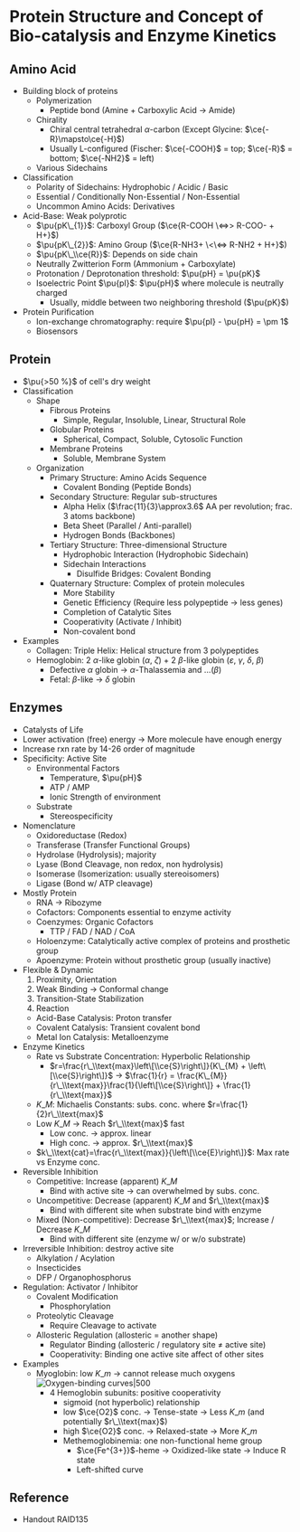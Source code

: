 # Protein Structure and Concept of Bio-catalysis and Enzyme Kinetics

## Amino Acid

* Building block of proteins
  * Polymerization
    * Peptide bond (Amine + Carboxylic Acid → Amide)
  * Chirality
    * Chiral central tetrahedral $\alpha$-carbon (Except Glycine: $\ce{-R}\mapsto\ce{-H}$)
    * Usually L-configured (Fischer: $\ce{-COOH}$ = top; $\ce{-R}$ = bottom; $\ce{-NH2}$ = left)
  * Various Sidechains
* Classification
  * Polarity of Sidechains: Hydrophobic / Acidic / Basic
  * Essential / Conditionally Non-Essential / Non-Essential
  * Uncommon Amino Acids: Derivatives
* Acid-Base: Weak polyprotic
  * $\pu{pK\_{1}}$: Carboxyl Group ($\ce{R-COOH \<=>> R-COO- + H+}$)
  * $\pu{pK\_{2}}$: Amino Group ($\ce{R-NH3+ \<\<=> R-NH2 + H+}$)
  * $\pu{pK\_\\ce{R}}$: Depends on side chain
  * Neutrally Zwitterion Form (Ammonium + Carboxylate)
  * Protonation / Deprotonation threshold: $\pu{pH} = \pu{pK}$
  * Isoelectric Point $\pu{pI}$: $\pu{pH}$ where molecule is neutrally charged
    * Usually, middle between two neighboring threshold ($\pu{pK}$)
* Protein Purification
  * Ion-exchange chromatography: require $\pu{pI} - \pu{pH} = \pm 1$
  * Biosensors

## Protein

* $\pu{>50 %}$ of cell's dry weight
* Classification
  * Shape
    * Fibrous Proteins
      * Simple, Regular, Insoluble, Linear, Structural Role
    * Globular Proteins
      * Spherical, Compact, Soluble, Cytosolic Function
    * Membrane Proteins
      * Soluble, Membrane System
  * Organization
    * Primary Structure: Amino Acids Sequence
      * Covalent Bonding (Peptide Bonds)
    * Secondary Structure: Regular sub-structures
      * Alpha Helix ($\frac{11}{3}\approx3.6$ AA per revolution; frac. 3 atoms backbone)
      * Beta Sheet (Parallel / Anti-parallel)
      * Hydrogen Bonds (Backbones)
    * Tertiary Structure: Three-dimensional Structure
      * Hydrophobic Interaction (Hydrophobic Sidechain)
      * Sidechain Interactions
        * Disulfide Bridges: Covalent Bonding
    * Quaternary Structure: Complex of protein molecules
      * More Stability
      * Genetic Efficiency (Require less polypeptide → less genes)
      * Completion of Catalytic Sites
      * Cooperativity (Activate / Inhibit)
      * Non-covalent bond
* Examples
  * Collagen: Triple Helix: Helical structure from 3 polypeptides
  * Hemoglobin: 2 $\alpha$-like globin ($\alpha$, $\zeta$) + 2 $\beta$-like globin ($\varepsilon$, $\gamma$, $\delta$, $\beta$)
    * Defective $\alpha$ globin → $\alpha$-Thalassemia and …($\beta$)
    * Fetal: $\beta$-like → $\delta$ globin

## Enzymes

* Catalysts of Life
* Lower activation (free) energy → More molecule have enough energy
* Increase rxn rate by 14-26 order of magnitude
* Specificity: Active Site
  * Environmental Factors
    * Temperature, $\pu{pH}$
    * ATP / AMP
    * Ionic Strength of environment
  * Substrate
    * Stereospecificity
* Nomenclature
  * Oxidoreductase (Redox)
  * Transferase (Transfer Functional Groups)
  * Hydrolase (Hydrolysis); majority
  * Lyase (Bond Cleavage, non redox, non hydrolysis)
  * Isomerase (Isomerization: usually stereoisomers)
  * Ligase (Bond w/ ATP cleavage)
* Mostly Protein
  * RNA → Ribozyme
  * Cofactors: Components essential to enzyme activity
  * Coenzymes: Organic Cofactors
    * TTP / FAD / NAD / CoA
  * Holoenzyme: Catalytically active complex of proteins and prosthetic group
  * Apoenzyme: Protein without prosthetic group (usually inactive)
* Flexible & Dynamic
  1. Proximity, Orientation
  1. Weak Binding → Conformal change
  1. Transition-State Stabilization
  1. Reaction
  * Acid-Base Catalysis: Proton transfer
  * Covalent Catalysis: Transient covalent bond
  * Metal Ion Catalysis: Metalloenzyme
* Enzyme Kinetics
  * Rate vs Substrate Concentration: Hyperbolic Relationship
    * $r=\frac{r\_\\text{max}\left\[\\ce{S}\right\]}{K\_{M} + \left\[\\ce{S}\right\]}$ → $\frac{1}{r} = \frac{K\_{M}}{r\_\\text{max}}\frac{1}{\left\[\\ce{S}\right\]} + \frac{1}{r\_\\text{max}}$
  * $K\_{M}$: Michaelis Constants: subs. conc. where $r=\frac{1}{2}r\_\\text{max}$
  * Low $K\_{M}$ → Reach $r\_\\text{max}$ fast
    * Low conc. → approx. linear
    * High conc. → approx. $r\_\\text{max}$
  * $k\_\\text{cat}=\frac{r\_\\text{max}}{\left\[\\ce{E}\right\]}$: Max rate vs Enzyme conc.
* Reversible Inhibition
  * Competitive: Increase (apparent) $K\_{M}$
    * Bind with active site → can overwhelmed by subs. conc.
  * Uncompetitive: Decrease (apparent) $K\_{M}$ and $r\_\\text{max}$
    * Bind with different site when substrate bind with enzyme
  * Mixed (Non-competitive): Decrease $r\_\\text{max}$; Increase / Decrease $K\_{M}$
    * Bind with different site (enzyme w/ or w/o substrate)
* Irreversible Inhibition: destroy active site
  * Alkylation / Acylation
  * Insecticides
  * DFP / Organophosphorus
* Regulation: Activator / Inhibitor
  * Covalent Modification
    * Phosphorylation
  * Proteolytic Cleavage
    * Require Cleavage to activate
  * Allosteric Regulation (allosteric = another shape)
    * Regulator Binding (allosteric / regulatory site ≠ active site)
    * Cooperativity: Binding one active site affect of other sites
* Examples
  * Myoglobin: low $K\_{m}$ → cannot release much oxygens  
    ![Oxygen-binding curves|500](https://upload.wikimedia.org/wikipedia/commons/2/2e/Cooperativity_graph.JPG)
    * 4 Hemoglobin subunits: positive cooperativity
      * sigmoid (not hyperbolic) relationship
      * low $\ce{O2}$ conc. → Tense-state → Less $K\_{m}$ (and potentially $r\_\\text{max}$)
      * high $\ce{O2}$ conc. → Relaxed-state → More $K\_{m}$
      * Methemoglobinemia: one non-functional heme group
        * $\ce{Fe^{3+}}$-heme → Oxidized-like state → Induce R state
        * Left-shifted curve

## Reference

* Handout RAID135
